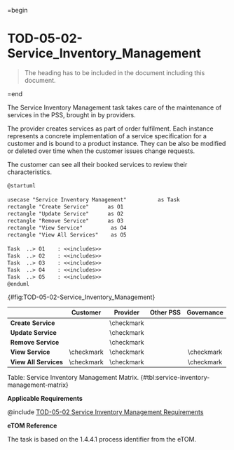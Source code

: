 =begin

# TOD-05-02-Service_Inventory_Management

> The heading has to be included in the document including this document.

=end

The Service Inventory Management task takes care of the maintenance of services in the PSS, brought in by providers.

The provider creates services as part of order fulfilment.
Each instance represents a concrete implementation of a service specification for a customer and is bound to a product instance.
They can be also be modified or deleted over time when the customer issues change requests.

The customer can see all their booked services to review their characteristics.

```plantuml
@startuml

usecase "Service Inventory Management"          as Task
rectangle "Create Service"      as O1
rectangle "Update Service"      as O2
rectangle "Remove Service"      as O3
rectangle "View Service"	     as O4
rectangle "View All Services"    as O5

Task  ..> O1    : <<includes>>
Task  ..> O2    : <<includes>>
Task  ..> O3    : <<includes>>
Task  ..> O4    : <<includes>>
Task  ..> O5    : <<includes>>
@enduml
```

![**TOD-05-02**: Service Inventory Management](../../common/pixel.png){#fig:TOD-05-02-Service_Inventory_Management}

|                       |  Customer  |  Provider  | Other PSS | Governance |
|-----------------------|:----------:|:----------:|:---------:|:----------:|
| **Create Service**    |            | \checkmark |           |            |
| **Update Service**    |            | \checkmark |           |            |
| **Remove Service**    |            | \checkmark |           |            |
| **View Service**      | \checkmark | \checkmark |           | \checkmark |
| **View All Services** | \checkmark | \checkmark |           | \checkmark |

Table: Service Inventory Management Matrix. {#tbl:service-inventory-management-matrix}

**Applicable Requirements**

@include [TOD-05-02 Service Inventory Management Requirements](requirements/TOD-05-02-Service_Inventory_Management-requirements.md)

**eTOM Reference**

The task is based on the 1.4.4.1 process identifier from the eTOM.

